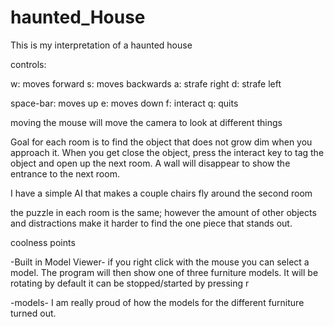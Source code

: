# haunted_House


This is my interpretation of a haunted house



controls:

 w: moves forward
 s: moves backwards
 a: strafe right
 d: strafe left

 space-bar: moves up
 e: moves down
 f: interact
 q: quits

moving the mouse will move the camera to look at different things

Goal for each room is to find the object that does not grow dim when you
approach it. When you get close the object, press the interact key to tag 
the object and open up the next room. A wall will disappear to show the 
entrance to the next room.

I have a simple AI that makes a couple chairs fly around the second room 

the puzzle in each room is the same; however the amount of other objects and distractions 
make it harder to find the one piece that stands out.

coolness points

-Built in Model Viewer-
if you right click with the mouse you can select a model. The program will then show
one of three furniture models. It will be rotating by default it can be stopped/started 
by pressing r

-models-
I am really proud of how the models for the different furniture turned out.
